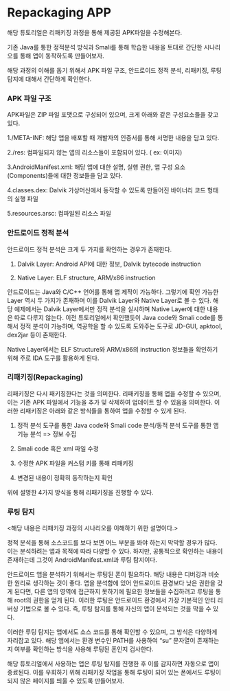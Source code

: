# Repackaging APP


해당 튜토리얼은 리패키징 과정을 통해 제공된 APK파일을 수정해본다.

기존 Java를 통한 정적분석 방식과 Smali를 통해 학습한 내용을 토대로 간단한 시나리오를 통해 앱이 동작하도록 만들어보자.

해당 과정의 이해를 돕기 위해서 APK 파일 구조, 안드로이드 정적 분석, 리패키징, 루팅 탐지에 대해서 간단하게 확인한다.

### APK 파일 구조
APK파일은 ZIP 파일 포맷으로 구성되어 있으며, 크게 아래와 같은 구성요소들을 갖고 있다.

  1./META-INF: 해당 앱을 배포할 때 개발자의 인증서를 통해 서명한 내용을 담고 있다.
  
  2./res: 컴파일되지 않는 앱의 리소스들이 포함되어 있다. ( ex: 이미지)
  
  3.AndroidManifest.xml: 해당 앱에 대한 설명, 실행 권한, 앱 구성 요소(Components)들에 대한 정보들을 담고 있다.
  
  4.classes.dex: Dalvik 가상머신에서 동작할 수 있도록 만들어진 바이너리 코드 형태의 실행 파일
  
  5.resources.arsc: 컴파일된 리소스 파일

### 안드로이드 정적 분석
안드로이드 정적 분석은 크게 두 가지를 확인하는 경우가 존재한다.

  1.	Dalvik Layer: Android API에 대한 정보, Dalvik bytecode instruction
	
  2.	Native Layer: ELF structure, ARM/x86 instruction

안드로이드는 Java와 C/C++ 언어를 통해 앱 제작이 가능하다. 그렇기에 확인 가능한 Layer 역시 두 가지가 존재하며 이를 Dalvik Layer와 Native Layer로 볼 수 있다.
해당 예제에서는 Dalvik Layer에서만 정적 분석을 실시하며 Native Layer에 대한 내용은 따로 다루지 않는다. 이전 튜토리얼에서 확인했듯이 Java code와 Smali code를 통해서 정적 분석이 가능하며, 역공학을 할 수 있도록 도와주는 도구로 JD-GUI, apktool, dex2jar 등이 존재한다.

Native Layer에서는 ELF Structure와 ARM/x86의 instruction 정보들을 확인하기 위해 주로 IDA 도구를 활용하게 된다.


### 리패키징(Repackaging)
리패키징은 다시 패키징한다는 것을 의미한다. 리패키징을 통해 앱을 수정할 수 있으며, 이는 기존 APK 파일에서 기능을 추가 및 삭제하여 업데이트 할 수 있음을 의미한다. 
이러한 리패키징은 아래와 같은 방식들을 통하여 앱을 수정할 수 있게 된다.

  1.	정적 분석 도구를 통한 Java code와 Smali code 분석/동적 분석 도구를 통한 앱 기능 분석 => 정보 수집
  
  2.	Smali code 혹은 xml 파일 수정
  
  3.	수정한 APK 파일을 커스텀 키를 통해 리패키징
  
  4.	변경된 내용이 정확히 동작하는지 확인
  
위에 설명한 4가지 방식을 통해 리패키징을 진행할 수 있다. 

### 루팅 탐지

  <해당 내용은 리패키징 과정의 시나리오를 이해하기 위한 설명이다.>
  
정적 분석을 통해 소스코드를 보다 보면 어느 부분을 봐야 하는지 막막할 경우가 많다. 이는 분석하려는 앱과 목적에 따라 다양할 수 있다. 하지만, 공통적으로 확인하는 내용이 존재하는데 그것이 AndroidManifest.xml과 루팅 탐지이다.

안드로이드 앱을 분석하기 위해서는 루팅된 폰이 필요하다. 해당 내용은 디버깅과 비슷한 원리로 생각하는 것이 좋다. 앱을 분석함에 있어 안드로이드 환경보다 낮은 권한을 갖게 된다면, 다른 앱의 영역에 접근하지 못하기에 필요한 정보들을 수집하려고 루팅을 통해 root의 권한을 얻게 된다. 이러한 루팅은 안드로이드 환경에서 가장 기본적인 안티 리버싱 기법으로 볼 수 있다. 즉, 루팅 탐지를 통해 자신의 앱이 분석되는 것을 막을 수 있다.

이러한 루팅 탐지는 앱에서도 소스 코드를 통해 확인할 수 있으며, 그 방식은 다양하게 자리잡고 있다. 해당 앱에서는 환경 변수인 PATH를 사용하여 “su” 문자열이 존재하는지 여부를 확인하는 방식을 사용해 루팅된 폰인지 검사한다.

해당 튜토리얼에서 사용하는 앱은 루팅 탐지를 진행한 후 이를 감지하면 자동으로 앱이 종료된다. 이를 우회하기 위해 리패키징 작업을 통해 루팅이 되어 있는 폰에서도 루팅이 되지 않은 페이지를 띄울 수 있도록 만들어보자.

